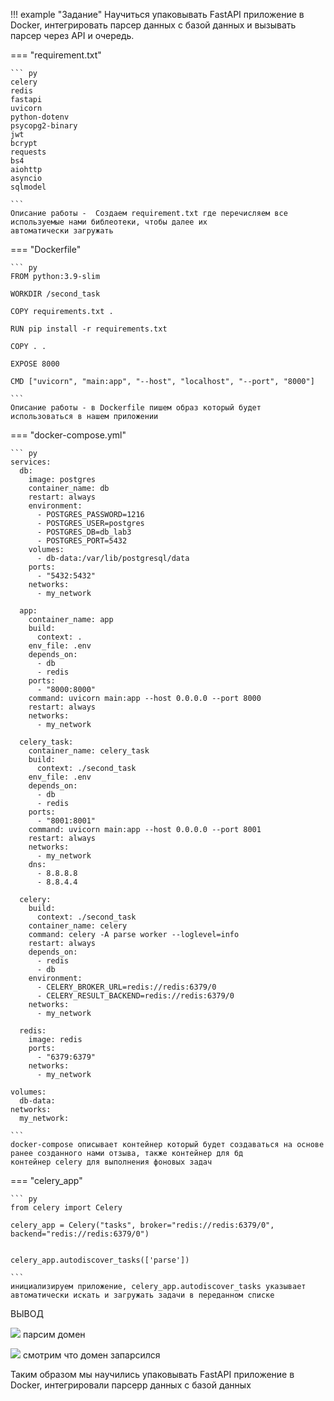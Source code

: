 !!! example "Задание"
    Научиться упаковывать FastAPI приложение в Docker, интегрировать парсер данных с 
    базой данных и вызывать парсер через API и очередь.

=== "requirement.txt"

    ``` py
    celery
    redis
    fastapi
    uvicorn
    python-dotenv
    psycopg2-binary
    jwt
    bcrypt
    requests
    bs4
    aiohttp
    asyncio
    sqlmodel

    ```
    Описание работы -  Создаем requirement.txt где перечисляем все используемые нами библеотеки, чтобы далее их 
    автоматически загружать
    
=== "Dockerfile"

    ``` py
    FROM python:3.9-slim

    WORKDIR /second_task    
    
    COPY requirements.txt .
    
    RUN pip install -r requirements.txt
    
    COPY . .
    
    EXPOSE 8000
    
    CMD ["uvicorn", "main:app", "--host", "localhost", "--port", "8000"]

    ```
    Описание работы - в Dockerfile пишем образ который будет использоваться в нашем приложении

=== "docker-compose.yml"

    ``` py
    services:
      db:
        image: postgres
        container_name: db
        restart: always
        environment:
          - POSTGRES_PASSWORD=1216
          - POSTGRES_USER=postgres
          - POSTGRES_DB=db_lab3
          - POSTGRES_PORT=5432
        volumes:
          - db-data:/var/lib/postgresql/data
        ports:
          - "5432:5432"
        networks:
          - my_network
    
      app:
        container_name: app
        build:
          context: .
        env_file: .env
        depends_on:
          - db
          - redis
        ports:
          - "8000:8000"
        command: uvicorn main:app --host 0.0.0.0 --port 8000
        restart: always
        networks:
          - my_network
    
      celery_task:
        container_name: celery_task
        build:
          context: ./second_task
        env_file: .env
        depends_on:
          - db
          - redis
        ports:
          - "8001:8001"
        command: uvicorn main:app --host 0.0.0.0 --port 8001
        restart: always
        networks:
          - my_network
        dns:
          - 8.8.8.8
          - 8.8.4.4
    
      celery:
        build:
          context: ./second_task
        container_name: celery
        command: celery -A parse worker --loglevel=info
        restart: always
        depends_on:
          - redis
          - db
        environment:
          - CELERY_BROKER_URL=redis://redis:6379/0
          - CELERY_RESULT_BACKEND=redis://redis:6379/0
        networks:
          - my_network
    
      redis:
        image: redis
        ports:
          - "6379:6379"
        networks:
          - my_network
    
    volumes:
      db-data:
    networks:
      my_network:

    ```
    docker-compose описывает контейнер который будет создаваться на основе ранее созданного нами отзыва, также контейнер для бд
    контейнер celery для выполнения фоновых задач

=== "celery_app"

    ``` py
    from celery import Celery
    
    celery_app = Celery("tasks", broker="redis://redis:6379/0", backend="redis://redis:6379/0")
    
    
    celery_app.autodiscover_tasks(['parse'])

    ```
    инициализируем приложение, celery_app.autodiscover_tasks указывает автоматически искать и загружать задачи в переданном списке


ВЫВОД

![](http://ung1n.github.io/ITMO_ICT_WebDevelopment_tools_2023-2024/img/lab1_and_practics/lab_3_pars.png) 
    парсим домен

![](http://ung1n.github.io/ITMO_ICT_WebDevelopment_tools_2023-2024/img/lab1_and_practics/lab_2_get.png) 
    смотрим что домен запарсился

Таким образом мы научились упаковывать FastAPI приложение в Docker, интегрировали парсерр данных с базой данных